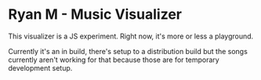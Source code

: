 # Ryan M - Music Visualizer #

This visualizer is a JS experiment. Right now, it's more or less a playground.

Currently it's an in build, there's setup to a distribution build but the songs currently aren't working for that because those are for temporary development setup.
